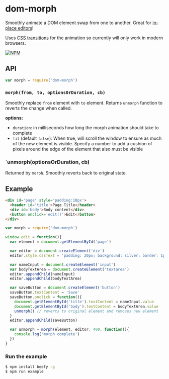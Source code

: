dom-morph
===

Smoothly animate a DOM element swap from one to another. Great for [in-place editors](https://github.com/mmckegg/former)!

Uses [CSS transitions](https://github.com/mmckegg/css-transition) for the animation so currently will only work in modern browsers.

[![NPM](https://nodei.co/npm/dom-morph.png?compact=true)](https://nodei.co/npm/dom-morph/)

## API

```js
var morph = require('dom-morph')
```

### `morph(from, to, optionsOrDuration, cb)`

Smoothly replace `from` element with `to` element. Returns `unmorph` function to reverts the change when called.

**options:**
- `duration`: in milliseconds how long the morph animation should take to complete
- `fit` (default `false`): When true, will scroll the window to ensure as much of the new element is visible. Specify a number to add a cushion of pixels around the edge of the element that also must be visible

### `unmorph(optionsOrDuration, cb)

Returned by `morph`. Smoothly reverts back to original state.

## Example

```html
<div id='page' style='padding:10px'>
  <header id='title'>Page Title</header>
  <div id='body'>Body content</div>
  <button onclick='edit()'>Edit</button>
</div>
```

```js
var morph = require('dom-morph')

window.edit = function(){
  var element = document.getElementById('page')

  var editor = document.createElement('div')
  editor.style.cssText = 'padding: 20px; background: silver; border: 1px solid gray'

  var nameInput = document.createElement('input')
  var bodyTextArea = document.createElement('textarea')
  editor.appendChild(nameInput)
  editor.appendChild(bodyTextArea)

  var saveButton = document.createElement('button')
  saveButton.textContent = 'Save'
  saveButton.onclick = function(){
    document.getElementById('title').textContent = nameInput.value
    document.getElementById('body').textContent = bodyTextArea.value
    unmorph() // reverts to original element and removes new element
  }
  editor.appendChild(saveButton)

  var unmorph = morph(element, editor, 400, function(){
    console.log('morph complete')
  })
}
```

### Run the example

```bash
$ npm install beefy -g
$ npm run example
```